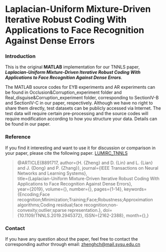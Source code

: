 #  Laplacian-Uniform Mixture-Driven Iterative Robust Coding With Applications to Face Recognition Against Dense Errors

### Introduction

This is the original **MATLAB** implementation for our TNNLS paper, ***Laplacian-Uniform Mixture-Driven Iterative Robust Coding With Applications to Face Recognition Against Dense Errors***.

The MATLAB source codes for EYB experiments and AR experiments can be found in Occlusion&Corruption_experiment folder and Real_disguise&Corruption_experiment folder, corresponding to SectionIV-B and SectionIV-C in our paper, respectively.  Although we have no right to share them directly, test datasets can be publicly accessed via Internet. The test data will require certain pre-processing and the source codes will require modification according to how you structure your data. Details can be found in our paper.

###  Reference  

If you find it interesting and want to use it for discussion or comparison in your paper, please cite the following paper. [LUMIRC_TNNLS](https://ieeexplore.ieee.org/document/8891717)

>@ARTICLE{8891717, 
> author={H. {Zheng} and D. {Lin} and L. {Lian} and J. {Dong} and P. {Zhang}}, 
>journal={IEEE Transactions on Neural Networks and Learning Systems},  
> title={Laplacian-Uniform Mixture-Driven Iterative Robust Coding With Applications to Face Recognition Against Dense Errors},  
>year={2019}, 
>volume={}, 
>number={}, 
>pages={1-14}, 
>keywords={Encoding;Face recognition;Minimization;Training;Face;Robustness;Approximation algorithms;Coding residual;face recognition;non-convexity;outlier;sparse representation.}, 
>doi={10.1109/TNNLS.2019.2945372}, 
>ISSN={2162-2388}, 
>month={},}

###  Contact

If you have any question about the paper, feel free to contact the corresponding author through email: zhenghch@mail.sysu.edu.cn
